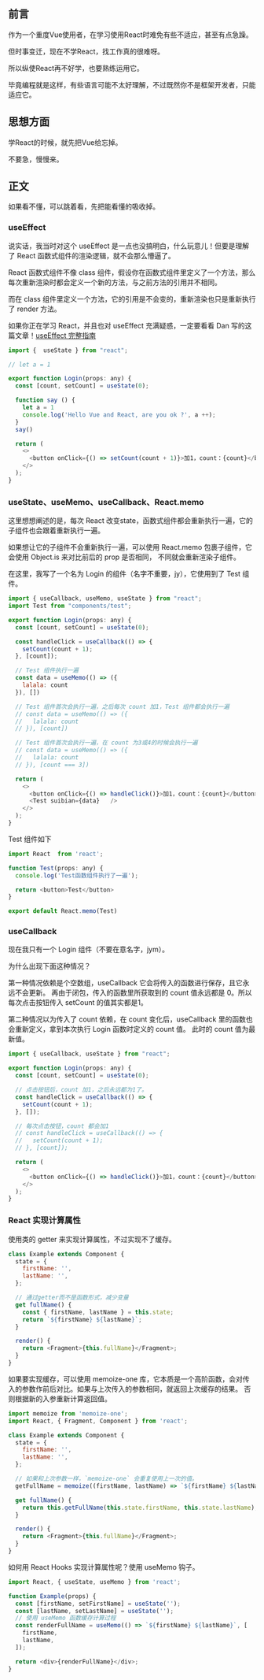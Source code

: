 ## 前言

作为一个重度Vue使用者，在学习使用React时难免有些不适应，甚至有点急躁。

但时事变迁，现在不学React，找工作真的很难呀。

所以纵使React再不好学，也要熟练运用它。

毕竟编程就是这样，有些语言可能不太好理解，不过既然你不是框架开发者，只能适应它。

## 思想方面

学React的时候，就先把Vue给忘掉。

不要急，慢慢来。

## 正文

如果看不懂，可以跳着看，先把能看懂的吸收掉。

### useEffect

说实话，我当时对这个 useEffect 是一点也没搞明白，什么玩意儿！但要是理解了 React 函数式组件的渲染逻辑，就不会那么懵逼了。

React 函数式组件不像 class 组件，假设你在函数式组件里定义了一个方法，那么每次重新渲染时都会定义一个新的方法，与之前方法的引用并不相同。

而在 class 组件里定义一个方法，它的引用是不会变的，重新渲染也只是重新执行了 render 方法。

如果你正在学习 React，并且也对 useEffect 充满疑惑，一定要看看 Dan 写的这篇文章！[useEffect 完整指南](https://overreacted.io/zh-hans/a-complete-guide-to-useeffect/#tldr)

```js
import {  useState } from "react";

// let a = 1

export function Login(props: any) {
  const [count, setCount] = useState(0); 

  function say () {
    let a = 1
    console.log('Hello Vue and React, are you ok ?', a ++);
  }
  say()

  return (
    <>
      <button onClick={() => setCount(count + 1)}>加1，count：{count}</button>
    </>
  );
}
```

### useState、useMemo、useCallback、React.memo

这里想想阐述的是，每次 React 改变state，函数式组件都会重新执行一遍，它的子组件也会跟着重新执行一遍。

如果想让它的子组件不会重新执行一遍，可以使用 React.memo 包裹子组件，它会使用 Object.is 来对比前后的 prop 是否相同，
不同就会重新渲染子组件。

在这里，我写了一个名为 Login 的组件（名字不重要，jy），它使用到了 Test 组件。

```js
import { useCallback, useMemo, useState } from "react";
import Test from "components/test";

export function Login(props: any) {
  const [count, setCount] = useState(0); 

  const handleClick = useCallback(() => {
    setCount(count + 1);
  }, [count]);

  // Test 组件执行一遍
  const data = useMemo(() => ({
    lalala: count
  }), [])

  // Test 组件首次会执行一遍，之后每次 count 加1，Test 组件都会执行一遍
  // const data = useMemo(() => ({
  //   lalala: count
  // }), [count])

  // Test 组件首次会执行一遍，在 count 为3或4的时候会执行一遍
  // const data = useMemo(() => ({
  //   lalala: count
  // }), [count === 3])

  return (
    <>
      <button onClick={() => handleClick()}>加1，count：{count}</button>
      <Test suibian={data}   />
    </>
  );
}
```

Test 组件如下

```js
import React  from 'react';

function Test(props: any) {
  console.log('Test函数组件执行了一遍');

  return <button>Test</button>
}

export default React.memo(Test)
```

### useCallback

现在我只有一个 Login 组件（不要在意名字，jym）。

为什么出现下面这种情况？

第一种情况依赖是个空数组，useCallback 它会将传入的函数进行保存，且它永远不会更新。
再由于闭包，传入的函数里所获取到的 count 值永远都是 0。所以每次点击按钮传入 setCount 的值其实都是1。

第二种情况以为传入了 count 依赖，在 count 变化后，useCallback 里的函数也会重新定义，拿到本次执行 Login 函数时定义的 count 值。
此时的 count 值为最新值。

```js
import { useCallback, useState } from "react";

export function Login(props: any) {
  const [count, setCount] = useState(0); 

  // 点击按钮后，count 加1，之后永远都为1了。
  const handleClick = useCallback(() => {
    setCount(count + 1);
  }, []);

  // 每次点击按钮，count 都会加1
  // const handleClick = useCallback(() => {
  //   setCount(count + 1);
  // }, [count]);

  return (
    <>
      <button onClick={() => handleClick()}>加1，count：{count}</button>
    </>
  );
}
```

### React 实现计算属性

使用类的 getter 来实现计算属性，不过实现不了缓存。

```js
class Example extends Component {
  state = {
    firstName: '',
    lastName: '',
  };

  // 通过getter而不是函数形式，减少变量
  get fullName() {
    const { firstName, lastName } = this.state;
    return `${firstName} ${lastName}`;
  }

  render() {
    return <Fragment>{this.fullName}</Fragment>;
  }
}
```

如果要实现缓存，可以使用 memoize-one 库，它本质是一个高阶函数，会对传入的参数作前后对比。如果与上次传入的参数相同，就返回上次缓存的结果。
否则根据新的入参重新计算返回值。

```js
import memoize from 'memoize-one';
import React, { Fragment, Component } from 'react';

class Example extends Component {
  state = {
    firstName: '',
    lastName: '',
  };

  // 如果和上次参数一样，`memoize-one` 会重复使用上一次的值。
  getFullName = memoize((firstName, lastName) => `${firstName} ${lastName}`);

  get fullName() {
    return this.getFullName(this.state.firstName, this.state.lastName);
  }

  render() {
    return <Fragment>{this.fullName}</Fragment>;
  }
}
```

如何用 React Hooks 实现计算属性呢？使用 useMemo 钩子。

```js
import React, { useState, useMemo } from 'react';

function Example(props) {
  const [firstName, setFirstName] = useState('');
  const [lastName, setLastName] = useState('');
  // 使用 useMemo 函数缓存计算过程
  const renderFullName = useMemo(() => `${firstName} ${lastName}`, [
    firstName,
    lastName,
  ]);

  return <div>{renderFullName}</div>;
}
```
